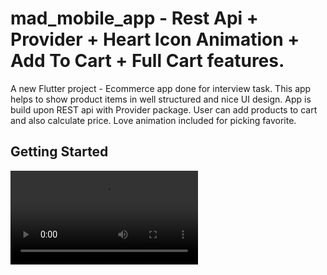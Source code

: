 # mad_mobile_app - Rest Api + Provider + Heart Icon Animation + Add To Cart + Full Cart features.

A new Flutter project - Ecommerce app done for interview task. This app helps to show product items in well structured and nice UI design. App is build upon REST api with Provider package. User can add products to cart and also calculate price. Love animation included for picking favorite.

## Getting Started

![Screenshot_2021_1003_113644](ScreenShot/1st%20Week/bandicam%202022-10-07%2010-31-50-950.mp4)